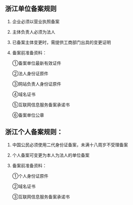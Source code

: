 ## 浙江单位备案规则

1. 企业必须以营业执照备案

2. 主体负责人必须为法人

3. 已备案主体变更时，需提供工商部门出具的变更证明

4. 备案前准备资料：

   ①备案单位最新有效证件

   ②法人身份证原件

   ③网站负责人身份证原件
   
   ④域名证书
   
   ⑤互联网信息服务备案承诺书

   ⑥备案单位公章

## 浙江个人备案规则：

1. 中国公民必须使用二代身份证备案，未满十八周岁不受理备案

2. 个人备案可变更为本人为法人的单位备案

3. 备案前准备资料：

   ①个人身份证原件
   
   ②域名证书
   
   ③互联网信息服务备案承诺书
